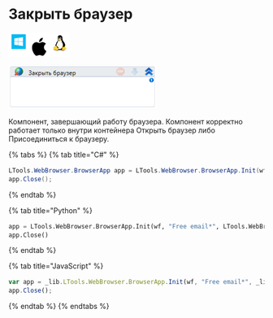# Закрыть браузер

![](<../../../.gitbook/assets/image (100) (1) (1) (1) (1) (2) (213).png>)

![](<../../../.gitbook/assets/image (377).png>)

Компонент, завершающий работу браузера. Компонент корректно работает только внутри контейнера Открыть браузер либо Присоединиться к браузеру.

{% tabs %}
{% tab title="C#" %}
```csharp
LTools.WebBrowser.BrowserApp app = LTools.WebBrowser.BrowserApp.Init(wf, "Free email*", LTools.WebBrowser.Model.BrowserTypes_Short.IE);
app.Close();
```
{% endtab %}

{% tab title="Python" %}
```python
app = LTools.WebBrowser.BrowserApp.Init(wf, "Free email*", LTools.WebBrowser.Model.BrowserTypes_Short.IE)
app.Close()
```
{% endtab %}

{% tab title="JavaScript" %}
```javascript
var app = _lib.LTools.WebBrowser.BrowserApp.Init(wf, "Free email*", _lib.LTools.WebBrowser.Model.BrowserTypes_Short.IE);
app.Close();
```
{% endtab %}
{% endtabs %}
